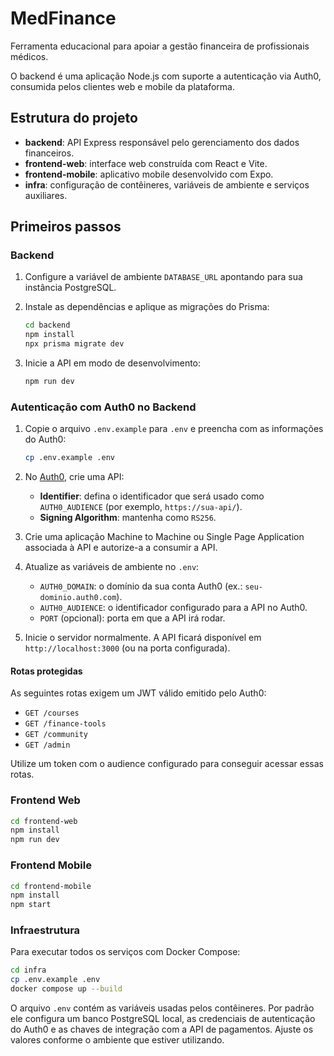 # MedFinance

Ferramenta educacional para apoiar a gestão financeira de profissionais médicos.

O backend é uma aplicação Node.js com suporte a autenticação via Auth0, consumida pelos clientes web e mobile da plataforma.

## Estrutura do projeto

- **backend**: API Express responsável pelo gerenciamento dos dados financeiros.
- **frontend-web**: interface web construída com React e Vite.
- **frontend-mobile**: aplicativo mobile desenvolvido com Expo.
- **infra**: configuração de contêineres, variáveis de ambiente e serviços auxiliares.

## Primeiros passos

### Backend

1. Configure a variável de ambiente `DATABASE_URL` apontando para sua instância PostgreSQL.
2. Instale as dependências e aplique as migrações do Prisma:

   ```bash
   cd backend
   npm install
   npx prisma migrate dev
   ```

3. Inicie a API em modo de desenvolvimento:

   ```bash
   npm run dev
   ```

### Autenticação com Auth0 no Backend

1. Copie o arquivo `.env.example` para `.env` e preencha com as informações do Auth0:

   ```bash
   cp .env.example .env
   ```

2. No [Auth0](https://auth0.com/), crie uma API:
   - **Identifier**: defina o identificador que será usado como `AUTH0_AUDIENCE` (por exemplo, `https://sua-api/`).
   - **Signing Algorithm**: mantenha como `RS256`.

3. Crie uma aplicação Machine to Machine ou Single Page Application associada à API e autorize-a a consumir a API.

4. Atualize as variáveis de ambiente no `.env`:
   - `AUTH0_DOMAIN`: o domínio da sua conta Auth0 (ex.: `seu-dominio.auth0.com`).
   - `AUTH0_AUDIENCE`: o identificador configurado para a API no Auth0.
   - `PORT` (opcional): porta em que a API irá rodar.

5. Inicie o servidor normalmente. A API ficará disponível em `http://localhost:3000` (ou na porta configurada).

#### Rotas protegidas

As seguintes rotas exigem um JWT válido emitido pelo Auth0:

- `GET /courses`
- `GET /finance-tools`
- `GET /community`
- `GET /admin`

Utilize um token com o audience configurado para conseguir acessar essas rotas.

### Frontend Web

```bash
cd frontend-web
npm install
npm run dev
```

### Frontend Mobile

```bash
cd frontend-mobile
npm install
npm start
```

### Infraestrutura

Para executar todos os serviços com Docker Compose:

```bash
cd infra
cp .env.example .env
docker compose up --build
```

O arquivo `.env` contém as variáveis usadas pelos contêineres. Por padrão ele
configura um banco PostgreSQL local, as credenciais de autenticação do Auth0 e
as chaves de integração com a API de pagamentos. Ajuste os valores conforme o
ambiente que estiver utilizando.
